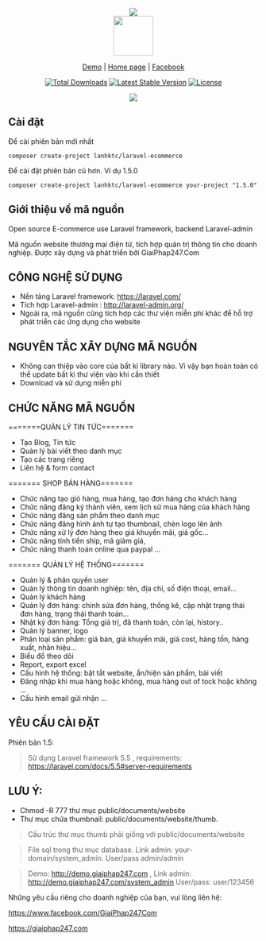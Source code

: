 <p align="center">
    <img src="https://laravel.com/assets/img/components/logo-laravel.svg"><br>
    <img src="https://giaiphap247.com/logo.png" style="width:80px">
</p>

<p align="center">
<a href="http://demo.giaiphap247.com">Demo</a> |
<a href="https://giaiphap247.com">Home page</a> |
<a href="https://www.facebook.com/GiaiPhap247Com">Facebook</a>
</p>
<p align="center">
<a href="https://packagist.org/packages/lanhktc/laravel-ecommerce"><img src="https://poser.pugx.org/lanhktc/laravel-ecommerce/d/total.svg" alt="Total Downloads"></a>
<a href="https://packagist.org/packages/lanhktc/laravel-ecommerce"><img src="https://poser.pugx.org/lanhktc/laravel-ecommerce/v/stable.svg" alt="Latest Stable Version"></a>
<a href="https://packagist.org/packages/lanhktc/laravel-ecommerce"><img src="https://poser.pugx.org/lanhktc/laravel-ecommerce/license.svg" alt="License"></a>
</p>
<p align="center"><img src="https://giaiphap247.com/images/public.jpg"></p>

## Cài đặt

Để cài phiên bản mới nhất


```
composer create-project lanhktc/laravel-ecommerce
```

Để cài đặt phiên bản cũ hơn. Ví dụ 1.5.0

```
composer create-project lanhktc/laravel-ecommerce your-project "1.5.0"
```


## Giới thiệu về mã nguồn
Open source E-commerce use Laravel framework, backend Laravel-admin

Mã nguồn website thương mại điện tử, tích hợp quản trị thông tin cho doanh nghiệp. Được xây dựng và phát triển bởi GiaiPhap247.Com

## CÔNG NGHỆ SỬ DỤNG
- Nền tảng Laravel framework: https://laravel.com/
- Tích hợp Laravel-admin : http://laravel-admin.org/
- Ngoài ra, mã nguồn cũng tích hợp các thư viện miễn phí khác để hỗ trợ phát triển các ứng dụng cho website


## NGUYÊN TẮC XÂY DỰNG MÃ NGUỒN
- Không can thiệp vào core của bất kì library nào. Vì vậy bạn hoàn toàn có thể update bất kì thư viện vào khi cần thiết
- Download và sử dụng miễn phí



## CHỨC NĂNG MÃ NGUỒN

=======QUẢN LÝ TIN TỨC=======

- Tạo Blog, Tin tức
- Quản lý bài viết theo danh mục
- Tạo các trang riêng
- Liên hệ & form contact

======= SHOP BÁN HÀNG=======

- Chức năng tạo giỏ hàng, mua hàng, tạo đơn hàng cho khách hàng
- Chức năng đăng ký thành viên, xem lịch sử mua hàng của khách hàng
- Chức năng đăng sản phẩm theo danh mục
- Chức năng đăng hình ảnh tự tạo thumbnail, chèn logo lên ảnh
- Chức năng xử lý đơn hàng theo giá khuyến mãi, giá gốc...
- Chức năng tính tiền ship, mã giảm giá,
- Chức năng thanh toán online qua paypal
...

======= QUẢN LÝ HỆ THỐNG=======

- Quản lý & phân quyền user
- Quản lý thông tin doanh nghiệp: tên, địa chỉ, số điện thoại, email...
- Quản lý khách hàng
- Quản lý đơn hàng: chỉnh sửa đơn hàng, thống kê, cập nhật trạng thái đơn hàng, trạng thái thanh toán...
- Nhật ký đơn hàng: Tổng giá trị, đã thanh toán, còn lại, history..
- Quản lý banner, logo
- Phân loại sản phẩm: giá bán, giá khuyến mãi, giá cost, hàng tồn, hàng xuất, nhãn hiệu...
- Biểu đồ theo dõi
- Report, export excel
- Cấu hình hệ thống: bật tắt website, ẩn/hiện sản phẩm, bài viết
- Đăng nhập khi mua hàng hoặc không, mua hàng out of tock hoặc không ...
- Cấu hình email gửi nhận
...


## YÊU CẦU CÀI ĐẶT

Phiên bản 1.5:

> Sử dụng Laravel framework 5.5 , requirements: https://laravel.com/docs/5.5#server-requirements


## LƯU Ý:

- Chmod -R 777 thư mục public/documents/website
- Thư mục chứa thumbnail: public/documents/website/thumb.
> Cấu trúc thư mục thumb phải giống với  public/documents/website

> File sql trong thư mục database. Link admin: your-domain/system_admin. User/pass admin/admin

> Demo: http://demo.giaiphap247.com , Link admin: http://demo.giaiphap247.com/system_admin   User/pass: user/123456

Những yêu cầu riêng cho doanh nghiệp của bạn, vui lòng liên hệ:

https://www.facebook.com/GiaiPhap247Com

https://giaiphap247.com
